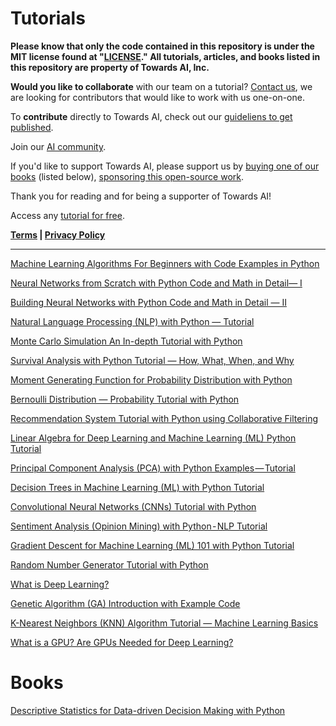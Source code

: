 # Tutorials

**Please know that only the code contained in this repository is under the MIT license found at "[LICENSE](https://github.com/towardsai/tutorials/blob/master/LICENSE)." All tutorials, articles, and books listed in this repository are property of Towards AI, Inc.**

**Would you like to collaborate** with our team on a tutorial? [Contact us](mailto:pub@towardsai.net), we are looking for contributors that would like to work with us one-on-one.

To **contribute** directly to Towards AI, check out our [guideliens to get published](https://contribute.towardsai.net).

Join our [AI community](https://community.towardsai.net).

If you'd like to support Towards AI, please support us by [buying one of our books](https://gumroad.com/towardsai) (listed below), [sponsoring this open-source work](https://paypal.me/towardsai).

Thank you for reading and for being a supporter of Towards AI!

Access any [tutorial for free](https://towardsai.net/p/category/editorial).

**[Terms](https://towardsai.net/terms) | [Privacy Policy](https://towardsai.net/privacy)**

________________________________________________________________________________

[Machine Learning Algorithms For Beginners with Code Examples in Python](https://towardsai.net/p/machine-learning/machine-learning-algorithms-for-beginners-with-python-code-examples-ml-19c6afd60daa)

[Neural Networks from Scratch with Python Code and Math in Detail— I](https://towardsai.net/p/machine-learning/building-neural-networks-from-scratch-with-python-code-and-math-in-detail-i-536fae5d7bbf)

[Building Neural Networks with Python Code and Math in Detail — II](https://towardsai.net/p/machine-learning/building-neural-networks-with-python-code-and-math-in-detail-ii-bbe8accbf3d1)

[Natural Language Processing (NLP) with Python — Tutorial](https://towardsai.net/p/nlp/natural-language-processing-nlp-with-python-tutorial-for-beginners-1f54e610a1a0)

[Monte Carlo Simulation An In-depth Tutorial with Python](https://towardsai.net/p/machine-learning/monte-carlo-simulation-an-in-depth-tutorial-with-python-bcf6eb7856c8)

[Survival Analysis with Python Tutorial — How, What, When, and Why](https://towardsai.net/p/machine-learning/survival-analysis-with-python-tutorial-how-what-when-and-why-19a5cfb3c312)

[Moment Generating Function for Probability Distribution with Python](https://towardsai.net/p/data-science/moment-generating-function-for-probability-distribution-with-python-tutorial-34857e93d8f6)

[Bernoulli Distribution — Probability Tutorial with Python](https://towardsai.net/p/statistics/bernoulli-distribution-probability-tutorial-with-python-90061ee078a)

[Recommendation System Tutorial with Python using Collaborative Filtering](https://towardsai.net/p/machine-learning/recommendation-system-in-depth-tutorial-with-python-for-netflix-using-collaborative-filtering-533ff8a0e444)

[Linear Algebra for Deep Learning and Machine Learning (ML) Python Tutorial](https://towardsai.net/p/machine-learning/basic-linear-algebra-for-deep-learning-and-machine-learning-ml-python-tutorial-444e23db3e9e)

[Principal Component Analysis (PCA) with Python Examples — Tutorial](https://towardsai.net/p/data-science/principal-component-analysis-pca-with-python-examples-tutorial-67a917bae9aa)

[Decision Trees in Machine Learning (ML) with Python Tutorial](https://towardsai.net/p/machine-learning/decision-trees-in-machine-learning-ml-with-python-tutorial-3bfb457bce67)

[Convolutional Neural Networks (CNNs) Tutorial with Python](https://towardsai.net/p/deeplearning/convolutional-neural-networks-cnns-tutorial-with-python-417c29f0403f)

[Sentiment Analysis (Opinion Mining) with Python - NLP Tutorial](https://towardsai.net/p/nlp/sentiment-analysis-opinion-mining-with-python-nlp-tutorial-d1f173ca4e3c)

[Gradient Descent for Machine Learning (ML) 101 with Python Tutorial](https://towardsai.net/p/data-science/gradient-descent-algorithm-for-machine-learning-python-tutorial-ml-9ded189ec556)

[Random Number Generator Tutorial with Python](https://towardsai.net/p/data-science/random-number-generator-tutorial-with-python-3b35986132c7)

[What is Deep Learning?](https://towardsai.net/p/deep-learning/what-is-deep-learning-34767bb10366)

[Genetic Algorithm (GA) Introduction with Example Code](https://towardsai.net/p/programming/genetic-algorithm-ga-introduction-with-example-code-e59f9bc58eaf)

[K-Nearest Neighbors (KNN) Algorithm Tutorial — Machine Learning Basics](https://news.towardsai.net/knn)

[What is a GPU? Are GPUs Needed for Deep Learning?](https://news.towardsai.net/gpu)

# Books

[Descriptive Statistics for Data-driven Decision Making with Python](https://gumroad.com/l/descriptive-statistics)

